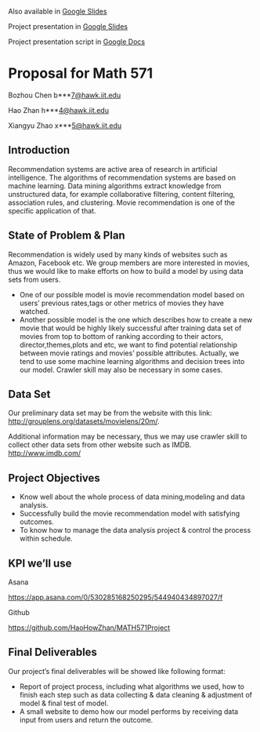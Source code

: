 Also available in
<a href="https://docs.google.com/document/d/110yPmJoNke28D6c9xQQpSHwOgi7fKRKA4LKcMNl0Z70/">Google Slides</a>

Project presentation in <a href="https://docs.google.com/presentation/d/1N6QNuUNMGp3I7v9GrSEZg01742ASuTnYSRyvAYJRfoM/edit?usp=sharing">Google Slides</a>

Project presentation script in <a href="https://docs.google.com/document/d/1YjZDlltbpcWSE2YjnmCCjqqEZ04ZlB7bU_IVPtddAV0/edit">Google Docs</a>

# Proposal for Math 571

Bozhou Chen             b\*\*\*7@hawk.iit.edu

Hao Zhan                 h\*\*\*4@hawk.iit.edu

Xiangyu Zhao             x\*\*\*5@hawk.iit.edu

## Introduction

Recommendation systems are active area of research in artificial intelligence. The algorithms of recommendation systems are based on machine learning. Data mining algorithms extract knowledge from unstructured data, for example collaborative filtering, content filtering, association rules, and clustering. Movie recommendation is one of the specific application of that.

## State of Problem & Plan

Recommendation is widely used by many kinds of websites such as Amazon, Facebook etc. We group members are more interested in movies, thus we would like to make efforts on how to build a model by using data sets from users. 

* One of our possible model is movie recommendation model based on users’ previous rates,tags or other metrics of movies they have watched. 
* Another possible model is the one which describes how to create a new movie that would be highly likely successful after training data set of movies from top to bottom of ranking according to their actors, director,themes,plots and etc, we want to find potential relationship between  movie ratings and movies’ possible attributes. Actually,  we tend to use some machine learning algorithms and decision trees into our model. Crawler skill may also be necessary in some cases. 

## Data Set

Our preliminary data set may be from the website with this link: <http://grouplens.org/datasets/movielens/20m/>.

Additional information may be necessary, thus we may use crawler skill to collect other data sets from other website such as IMDB. <http://www.imdb.com/>

## Project Objectives

* Know well about the whole process of data mining,modeling and data analysis.
* Successfully build the movie recommendation model with satisfying outcomes.
* To know how to manage the data analysis project & control the process within schedule.

## KPI we’ll use

Asana

<https://app.asana.com/0/530285168250295/544940434897027/f>

Github

<https://github.com/HaoHowZhan/MATH571Project>

## Final Deliverables

Our project’s final deliverables will be showed like following format:

* Report of project process, including what algorithms we used, how to finish each step such as data collecting & data cleaning & adjustment of model & final test of model.
* A small website  to demo how our model performs by receiving data input from users and return the outcome.
